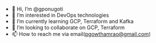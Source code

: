 - 👋 Hi, I’m @gponugoti
- 👀 I’m interested in DevOps technologies 
- 🌱 I’m currently learning GCP, Terraform and Kafka
- 💞️ I’m looking to collaborate on GCP, Terraform
- 📫 How to reach me via email(pgowthamrao@gmail.com)

<!---
gponugoti/gponugoti is a ✨ special ✨ repository because its `README.md` (this file) appears on your GitHub profile.
You can click the Preview link to take a look at your changes.
--->
